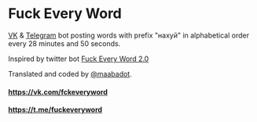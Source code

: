 # Fuck Every Word

[VK] & [Telegram] bot posting words with prefix "нахуй" in alphabetical order every 28 minutes and 50 seconds.

Inspired by twitter bot [Fuck Every Word 2.0]

Translated and coded by [@maabadot].

#### https://vk.com/fckeveryword
#### https://t.me/fuckeveryword

[VK]: <https://vk.com/fckeveryword>
[Telegram]: <https://t.me/fuckeveryword>
[Fuck Every Word 2.0]: <https://twitter.com/fckeveryword>
[@maabadot]: <https://vk.com/maabadot>
